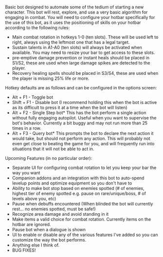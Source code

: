 Basic bot designed to automate some of the tedium of starting a new character.
This bot will rest, explore, and use a very basic algorithm for engaging in combat.
You will need to configure your hotbar specifically for the use of this bot,
as it uses the positioning of skills on your hotbar according to the following rules:
* Main combat rotation in hotkeys 1-0 (ten slots). These will be used left to right, always using the leftmost one that has a legal target.
* Sustain talents in A1-A0 (ten slots) will always be activated when available. You may need to resize your bar to get access to these slots.
* pre-emptive damage prevention or instant heals should be placed in S1/S2, these are used when large damage spikes are detected to the player.
* Recovery healing spells should be placed in S3/S4, these are used when the player is missing 25% life or more.

Hotkey defaults are as follows and can be configured in the options screen:
* Alt + F1 - Toggle bot
* Shift + F1 - Disable bot (I recommend holding this when the bot is active as its difficult to press it at a time when the bot will listen)
* Alt + F2 - Single Step bot* This has the bot perform a single action without fully engaging autopilot.
  Useful when you want to supervise the bot's behavior. Currently a bit buggy and may not run more than 25 times in a row.
* Alt + F3 - Query bot* This prompts the bot to declare the next action it would take, but should not perform any action.
This will probably not even get close to beating the game for you, and will frequently run into situations that it will not be able to act in.

Upcoming Features (in no particular order):
* Separate UI for configuring combat rotation to let you keep your bar the way you want
* Companion addons and an integration with this bot to auto-spend levelup points and optimize equipment so you don't have to
* Ability to make bot stop based on enemies spotted (# of enemies, highest tier of enemy spotted e.g. pause on rare/unique/boss, # of levels above you, etc)
* Pause when debuffs encountered (When blinded the bot will currently rest... no enemies spotted, must be safe!)
* Recognize area damage and avoid standing in it
* Make items a valid choice for combat rotation. Currently items on the hotbar are ignored.
* Pause bot when a dialogue is shown
* UI to enable or disable any of the various features I've added so you can customize the way the bot performs.
* Anything else I think of.
* BUG FIXES!